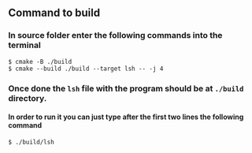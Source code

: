 ## Command to build
### In source folder enter the following commands into the terminal
```
$ cmake -B ./build
$ cmake --build ./build --target lsh -- -j 4
```
### Once done the `lsh` file with the program should be at `./build` directory.
#### In order to run it you can just type after the first two lines the following command
```
$ ./build/lsh
``` 